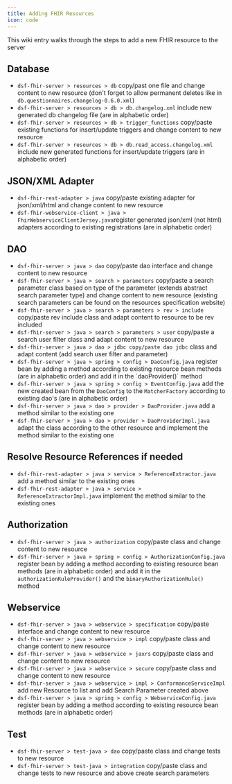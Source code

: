 ```yaml
---
title: Adding FHIR Resources
icon: code
---
```

This wiki entry walks through the steps to add a new FHIR resource to the server
## Database

- ``dsf-fhir-server > resources > db`` copy/past one file and change content to new resource (don't forget to allow permanent deletes like in ``db.questionnaires.changelog-0.6.0.xml``)
- ``dsf-fhir-server > resources > db > db.changelog.xml`` include new generated db changelog file (are in alphabetic order)
- ``dsf-fhir-server > resources > db > trigger_functions`` copy/paste existing functions for insert/update triggers and change content to new resource
- ``dsf-fhir-server > resources > db > db.read_access.changelog.xml`` include new generated functions for insert/update triggers (are in alphabetic order)

## JSON/XML Adapter
- ``dsf-fhir-rest-adapter > java`` copy/paste existing adapter for json/xml/html and change content to new resource
- ``dsf-fhir-webservice-client > java > FhirWebserviceClientJersey.java``register generated json/xml (not html) adapters according to existing registrations (are in alphabetic order)

## DAO
- ``dsf-fhir-server > java > dao`` copy/paste dao interface and change content to new resource
- ``dsf-fhir-server > java > search > parameters`` copy/paste a search parameter class based on type of the parameter (extends abstract search parameter type) and change content to new resource (existing search parameters can be found on the resources specification website)
- ``dsf-fhir-server > java > search > parameters > rev > include`` copy/paste rev include class and adapt content to resource to be rev included
- ``dsf-fhir-server > java > search > parameters > user`` copy/paste a search user filter class and adapt content to new resource
- ``dsf-fhir-server > java > dao > jdbc copy/paste dao jdbc`` class and adapt content (add search user filter and parameter)
- ``dsf-fhir-server > java > spring > config > DaoConfig.java`` register bean by adding a method according to existing resource bean methods (are in alphabetic order) and add it in the `daoProvider()´ method
- ``dsf-fhir-server > java > spring > config > EventConfig.java`` add the new created bean from the ``DaoConfig`` to the ``MatcherFactory`` according to existing dao's (are in alphabetic order)
- ``dsf-fhir-server > java > dao > provider > DaoProvider.java`` add a method similar to the existing one
- ``dsf-fhir-server > java > dao > provider > DaoProviderImpl.java`` adapt the class according to the other resource and implement the method similar to the existing one

## Resolve Resource References if needed
- ``dsf-fhir-rest-adapter > java > service > ReferenceExtractor.java`` add a method similar to the existing ones
- ``dsf-fhir-rest-adapter > java > service > ReferenceExtractorImpl.java`` implement the method similar to the existing ones

## Authorization
- ``dsf-fhir-server > java > authorization`` copy/paste class and change content to new resource
- ``dsf-fhir-server > java > spring > config > AuthorizationConfig.java`` register bean by adding a method according to existing resource bean methods (are in alphabetic order) and add it in the ``authorizationRuleProvider()`` and the ``binaryAuthorizationRule()`` method

## Webservice

* `dsf-fhir-server > java > webservice > specification` copy/paste interface and change content to new resource
* `dsf-fhir-server > java > webservice > impl` copy/paste class and change content to new resource
* `dsf-fhir-server > java > webservice > jaxrs` copy/paste class and change content to new resource
* `dsf-fhir-server > java > webservice > secure` copy/paste class and change content to new resource
* `dsf-fhir-server > java > webservice > impl > ConformanceServiceImpl` add new Resource to list and add Search Parameter created above 
* `dsf-fhir-server > java > spring > config > WebserviceConfig.java` register bean by adding a method according to existing resource bean methods (are in alphabetic order)

## Test
* `dsf-fhir-server > test-java > dao` copy/paste class and change tests to new resource
* `dsf-fhir-server > test-java > integration` copy/paste class and change tests to new resource and above create search parameters

